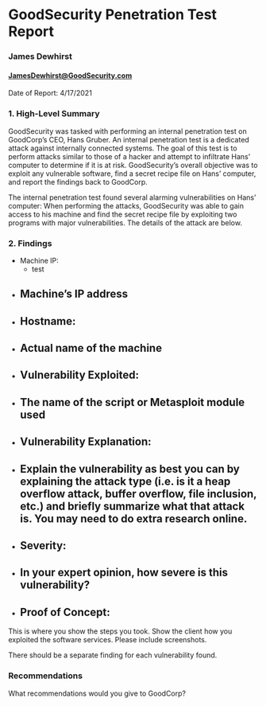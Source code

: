 # GoodSecurity Penetration Test Report
### James Dewhirst
#### JamesDewhirst@GoodSecurity.com
Date of Report: 4/17/2021

### 1. High-Level Summary
GoodSecurity was tasked with performing an internal penetration test on GoodCorp’s CEO, Hans Gruber. An internal penetration test is a dedicated attack against internally connected systems. The goal of this test is to perform attacks similar to those of a hacker and attempt to infiltrate Hans’ computer to determine if it is at risk. GoodSecurity’s overall objective was to exploit any vulnerable software, find a secret recipe file on Hans’ computer, and report the findings back to GoodCorp.

The internal penetration test found several alarming vulnerabilities on Hans’ computer: When performing the attacks, GoodSecurity was able to gain access to his machine and find the secret recipe file by exploiting two programs with major vulnerabilities. The details of the attack are below.

### 2. Findings
- Machine IP:
  - test
- Machine’s IP address
  - 
- Hostname:
  - 
- Actual name of the machine
  - 
- Vulnerability Exploited:
  - 
- The name of the script or Metasploit module used
  - 
- Vulnerability Explanation:
  - 
- Explain the vulnerability as best you can by explaining the attack type (i.e. is it a heap overflow attack, buffer overflow, file inclusion, etc.) and briefly summarize what that attack is. You may need to do extra research online. 
  - 
- Severity:
  - 
- In your expert opinion, how severe is this vulnerability?
  - 
- Proof of Concept:
  - 

This is where you show the steps you took. Show the client how you exploited the software services. Please include screenshots.

There should be a separate finding for each vulnerability found.

### Recommendations
What recommendations would you give to GoodCorp?



